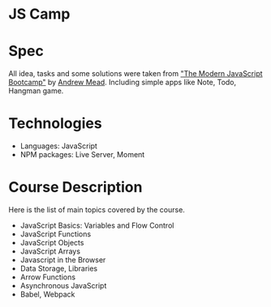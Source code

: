 # JS Camp

# Spec
All idea, tasks and some solutions were taken from ["The Modern JavaScript Bootcamp"](https://www.udemy.com/course/modern-javascript/) by [Andrew Mead](https://mead.io). Including simple apps like Note, Todo, Hangman game.


# Technologies
 - Languages: JavaScript
 - NPM packages: Live Server, Moment

# Course Description
Here is the list of main topics covered by the course.
 - JavaScript Basics: Variables and Flow Control
 - JavaScript Functions
 - JavaScript Objects
  - JavaScript Arrays
 - Javascript in the Browser
 - Data Storage, Libraries
 - Arrow Functions
 - Asynchronous JavaScript
 - Babel, Webpack